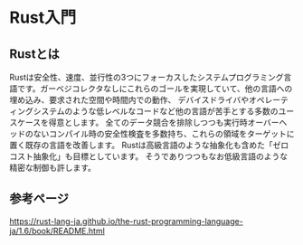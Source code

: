 # Rust入門  
## Rustとは
Rustは安全性、速度、並行性の3つにフォーカスしたシステムプログラミング言語です。ガーベジコレクタなしにこれらのゴールを実現していて、他の言語への埋め込み、要求された空間や時間内での動作、 デバイスドライバやオペレーティングシステムのような低レベルなコードなど他の言語が苦手とする多数のユースケースを得意とします。 全てのデータ競合を排除しつつも実行時オーバーヘッドのないコンパイル時の安全性検査を多数持ち、これらの領域をターゲットに置く既存の言語を改善します。 Rustは高級言語のような抽象化も含めた「ゼロコスト抽象化」も目標としています。 そうでありつつもなお低級言語のような精密な制御も許します。
## 参考ページ  
https://rust-lang-ja.github.io/the-rust-programming-language-ja/1.6/book/README.html

